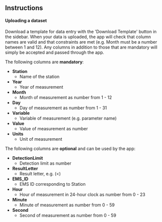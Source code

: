 ## Instructions

#### Uploading a dataset

Download a template for data entry with the 'Download Template' button in the sidebar. When your data is uploaded, the app will check that column names are valid and that constraints are met (e.g. Month must be a number between 1 and 12). Any columns in addition to those that are mandatory will simply be accepted and passed through the app.  


The following columns are **mandatory**:
 
- **Station**
  - Name of the station
- **Year**
  - Year of measurement
- **Month**
  - Month of measurement as number from 1 - 12
- **Day**
  - Day of measurement as number from 1 - 31
- **Variable**
  - Variable of measurement (e.g. parameter name)
- **Value**
  - Value of measurement as number
- **Units**
  - Unit of measurement
  
The following columns are **optional** and can be used by the app:

- **DetectionLimit**
  - Detection limit as number
- **ResultLetter**
  - Result letter, e.g. (<)
- **EMS_ID**
  - EMS ID corresponding to Station
- **Hour**
  - Hour of measurement in 24-hour clock as number from 0 - 23
- **Minute**
  - Minute of measurement as number from 0 - 59
- **Second**
  - Second of measurement as number from 0 - 59

